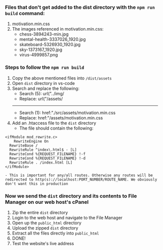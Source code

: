 ### Files that don't get added to the dist directory with the `npm run build` command:

1. motivation.min.css
2. The images referenced in motivation.min.css:
   - chess-3894243-min.jpg
   - mental-health-3337026_1920.jpg
   - skateboard-5326930_1920.jpg
   - sky-1373167_1920.jpg
   - virus-4999857.png

### Steps to follow the `npm run build`

1. Copy the above mentioned files into `/dist/assets`
2. Open `dist` directory in vs-code
3. Search and replace the following:
   - Search (5): url("../img/
   - Replace: url("/assets/
   ***
   - Search (1): href:"./src/assets/motivation.min.css
   - Replace: href:"/assets/motivation.min.css
4. Add an .htaccess file to the `dist` directory
   - The file should contain the following:

```
<ifModule mod_rewrite.c>
    RewriteEngine On
  RewriteBase /
  RewriteRule ^index\.html$ - [L]
  RewriteCond %{REQUEST_FILENAME} !-f
  RewriteCond %{REQUEST_FILENAME} !-d
  RewriteRule . /index.html [L]
</ifModule>
```

    - This is important for any/all routes. Otherwise any routes will be redirected to http(s)://localhost:PORT_NUMBER/ROUTE_NAME. We obviously don't want this in production

### Now we send the `dist` directory and its contents to File Manager on our web host's cPanel

1. Zip the entire `dist` directory
2. Login to the web host and navigate to the File Manager
3. Open up the `public_html` directory
4. Upload the zipped `dist` directory
5. Extract all the files directly into `public_html`
6. DONE!
7. Test the website's live address
